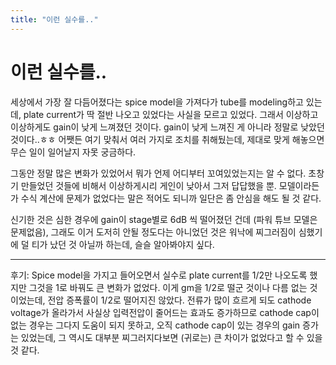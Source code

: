 ```yaml
---
title: "이런 실수를.."
---
```

# 이런 실수를..


세상에서 가장 잘 다듬어졌다는 spice model을 가져다가 tube를 modeling하고 있는데, plate current가 딱 절반 나오고 있었다는 사실을 모르고 있었다. 그래서 이상하고 이상하게도 gain이 낮게 느껴졌던 것이다. gain이 낮게 느껴진 게 아니라 정말로 낮았던 것이다..ㅎㅎ 어쨋든 여기 맞춰서 여러 가지로 조치를 취해뒀는데, 제대로 맞게 해놓으면 무슨 일이 일어날지 자못 궁금하다.




그동안 정말 많은 변화가 있었어서 뭐가 언제 어디부터 꼬여있었는지는 알 수 없다. 초창기 만들었던 것들에 비해서 이상하게시리 게인이 낮아서 그저 답답했을 뿐. 모델이라든가 수식 계산에 문제가 없었다는 말은 적어도 되니까 일단은 좀 안심을 해도 될 것 같다. 




신기한 것은 심한 경우에 gain이 stage별로 6dB 씩 떨어졌던 건데 (파워 튜브 모델은 문제없음), 그래도 이거 도저히 안될 정도다는 아니었던 것은 워낙에 찌그러짐이 심했기에 덜 티가 났던 것 아닐까 하는데, 슬슬 알아봐야지 싶다.




----

후기: Spice model을 가지고 들어오면서 실수로 plate current를 1/2만 나오도록 했지만 그것을 1로 바꿔도 큰 변화가 없었다. 이게 gm을 1/2로 떨군 것이나 다름 없는 것이었는데, 전압 증폭률이 1/2로 떨어지진 않았다. 전류가 많이 흐르게 되도 cathode voltage가 올라가서 사실상 입력전압이 줄어드는 효과도 증가하므로 cathode cap이 없는 경우는 그다지 도움이 되지 못하고, 오직 cathode cap이 있는 경우의 gain 증가는 있었는데, 그 역시도 대부분 찌그러지다보면 (귀로는) 큰 차이가 없었다고 할 수 있을 것 같다.





